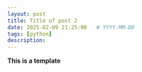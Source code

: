 ```yaml
---
layout: post
title: Title of post 2
date: 2025-02-09 21:25:00   # YYYY-MM-DD 
tags: [python]
description: 
---
```


**This is a template**
